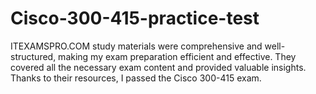 # Cisco-300-415-practice-test
ITEXAMSPRO.COM study materials were comprehensive and well-structured, making my exam preparation efficient and effective. They covered all the necessary exam content and provided valuable insights. Thanks to their resources, I passed the Cisco 300-415 exam.
